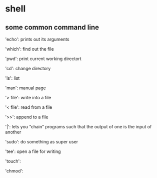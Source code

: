 # shell

## some common command line

'echo': prints out its arguments

'which': find out the file

'pwd': print current working directort

'cd': change directory

'ls': list

'man': manual page

'> file': write into a file

'< file': read from a file

'>>': append to a file

'|': lets you “chain” programs such that the output of one is the input of another

'sudo': do something as super user

'tee': open a file for writing

'touch':

'chmod':
